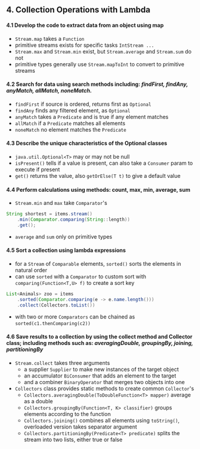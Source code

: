 ## 4. Collection Operations with Lambda
#### 4.1 Develop the code to extract data from an object using map
- `Stream.map` takes a `Function`
- primitive streams exists for specific tasks `IntStream ...`
- `Stream.max` and `Stream.min` exist, but `Stream.average` and `Stream.sum` do not
- primitive types generally use `Stream.mapToInt` to convert to primitive streams

#### 4.2 Search for data using search methods including: *findFirst, findAny, anyMatch, allMatch, noneMatch.*
- `findFirst` if source is ordered, returns first as `Optional`
- `findAny` finds any filtered element, as `Optional`
- `anyMatch` takes a `Predicate` and is true if any element matches
- `allMatch` if a `Predicate` matches all elements
- `noneMatch` no element matches the `Predicate`

#### 4.3 Describe the unique characteristics of the Optional classes
- `java.util.Optional<T>` may or may not be null
- `isPresent()` tells if a value is present, can also take a `Consumer` param to execute if present
- `get()` returns the value, also `getOrElse(T t)` to give a default value

#### 4.4 Perform calculations using methods: count, max, min, average, sum
- `Stream.min` and `max` take `Comparator`'s
```java
String shortest = items.stream()
    .min(Comparator.comparing(String::length))
    .get();
```
- `average` and `sum` only on primitive types

#### 4.5 Sort a collection using lambda expressions
- for a `Stream` of `Comparable` elements, `sorted()` sorts the elements in natural order
- can use `sorted` with a `Comparator` to custom sort with `comparing(Function<T,U> f)` to create a sort key
```java
List<Animals> zoo = items
    .sorted(Comparator.comparing(e -> e.name.length()))
    .collect(Collectors.toList())
```
- with two or more `Comparators` can be chained as `sorted(c1.thenComparing(c2))`

#### 4.6 Save results to a collection by using the collect method and Collector class; including methods such as: *averagingDouble, groupingBy, joining, partitioningBy*
- `Stream.collect` takes three arguments
  - a supplier `Supplier` to make new instances of the target object
  - an accumulator `BiConsumer` that adds an element to the target
  - and a combiner `BinaryOperator` that merges two objects into one
- `Collectors` class provides static methods to create common `Collector`'s
  - `Collectors.averagingDouble(ToDoubleFunction<T> mapper)` average as a double
  - `Collectors.groupingBy(Function<T, K> classifier)` groups elements according to the function
  - `Collectors.joining()` combines all elements using `toString()`, overloaded version takes separator argument
  - `Collectors.partitioningBy(Predicate<T> predicate)` splits the stream into two lists, either true or false
